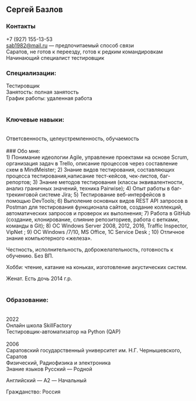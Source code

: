 ## Сергей Базлов

### Контакты
 +7 (927) 155-13-53
<br>
sab1982@mail.ru — предпочитаемый способ связи
<br>
Саратов, не готов к переезду, готов к редким командировкам
<br>
Начинающий специалист тестировщик
<br>

### Специализации:
Тестировщик
<br>
Занятость: полная занятость
<br>
График работы: удаленная работа
<br>
<br>
### Ключевые навыки:
<br>
Ответсвенность, целеустремленность, обучаемость
<br>
<br>
### Обо мне:
<br>
1) Понимание идеологии Agile, управление проектами на основе Scrum, организация задач в Trello, описание процессов через составление схем в MindMeister;
2) Знание видов тестирования, составляющих процесса тестирования,написание тест-кейсов, чек-листов, баг-репортов;
3) Знание методов тестирования (классы эквивалентности, анализ граничных значений, техника Pairwise);
4) Опыт работы в баг-трекинговой системе Jira;
5) Тестирование веб-интерфейсов в помощью DevTools;
6) Выполение основных видов REST API запросов в Postman для тестирования функционала сайтов, создание коллекций, автоматических запросов и проверок их выполнения;
7) Работа в GitHub (создание, клонирование, слияние репозиториев, работа с ветками, команды в Git);
8) ОС Windows Server 2008, 2012, 2016, Traffic Inspector, VipNet ;
9) ОС Windows /7/10, MS Office, 1С Service Desk ;
10) Отличное знание компьютерного «железа».

Честность, исполнительность, доброжелательность, готовность к обучению.
Без ВП.

Хобби: чтение, катание на коньках, изготовление акустических систем.

Женат. Есть дочь 2014 г.р.
<br>
<br>
### Образование:
<br>
2022
<br>
Онлайн школа SkillFactory
<br>
Тестировщик-автоматизатор на Python (QAP)
<br>
<br>
2006
<br>
Саратовский государственный университет им. Н.Г. Чернышевского, Саратов
<br>
Физический, Радиофизика и электроника
<br>
Знание языков
Русский — Родной
<br>

Английский — A2 — Начальный
<br>

Гражданство: Россия

